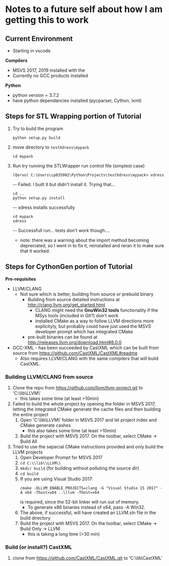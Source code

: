# Notes to a future self about how I am getting this to work

## Current Environment
* Starting in vscode

__Compilers__
* MSVS 2017, 2019 installed with the 
* Currently no GCC products installed 

__Python__
* python version  = 3.7.2
* have python dependancies installed (pycparser, Cython, lxml)

## Steps for STL Wrapping portion of Tutorial
1. Try to build the program
    ```
    python setup.py build
    ```
2. move directory to `testXdress\mypack`
    ```
    cd mypack
    ```
3. Run try running the STLWrapper run control file (simplest case)
    ```
    (Qorvo) C:\Users\cp035982\Python\Projects\testXdress\mypack> xdress
    ```
    -- Failed. 
    I built it but didn't install it. Trying that...
    ```
    cd ..
    python setup.py install
    ```
    -- xdress installs successfully
    ```
    cd mypack
    xdress
    ```
    -- Successfull run... tests don't work though....

    * note: there was a warning about the import method becoming depreciated, so I went in to fix it, reinstalled and reran it to make sure that it worked. 

## Steps for CythonGen portion of Tutorial

__Pre-requisites__
* LLVM/CLANG 
    * Not sure which is better, building from source or prebuild binary
        * Building from source detailed instructions at http://clang.llvm.org/get_started.html
            * CLANG might need the __GnuWin32 tools__ functionality if the MSys tools (included in Git?) don't work
            * installed CMake as a way to follow LLVM directions more explicityly, but probably could have just used the MSVS developer prompt which has integrated CMake
        * pre-built binaries can be found at http://releases.llvm.org/download.html#8.0.0    
* GCC-XML - has been succeeded by CastXML which can be built from source from https://github.com/CastXML/CastXML#readme
    * Also requires LLVM/CLANG with the same compilers that will build CastXML. 


### Building LLVM/CLANG from source
1. Clone the repo from https://github.com/llvm/llvm-project.git to 'C:\\lib\\LLVM\\'
    * this takes some time (at least >10min)
2. Failed to build the whole project by opening the folder in MSVS 2017, letting the integrated CMake generate the cache files and then building the entire project 
    1. Open 'C:\\lib\\LLVM\\' folder in MSVS 2017 and let project index and CMake generate cashes
        * this also takes some time (at least >10min)
    2. Build the project with MSVS 2017. On the toolbar, select CMake -> Build All
3. Tried to use the sepecial CMake instructions provided and only build the LLVM projects
    1. Open Developer Prompt for MSVS 2017
    2. `cd C:\\lib\\LLVM\\`
    3. `mkdir build` (for building without polluting the source dir)
    4. `cd build`
    5. If you are using Visual Studio 2017: 
        ```
        cmake -DLLVM_ENABLE_PROJECTS=clang -G "Visual Studio 15 2017" -A x64 -Thost=x64 ..\llvm -Thost=x64 
        ```
        is required, since the 32-bit linker will run out of memory.
        * To generate x86 binaries instead of x64, pass -A Win32.
    6. The above, if successful, will have created an LLVM.sln file in the build directory
    7. Build the project with MSVS 2017. On the toolbar, select CMake -> Build Only -> LLVM 
        * this is taking a long time (>30 min)


### Build (or install?) CastXML
1. clone from https://github.com/CastXML/CastXML.git to 'C:\\lib\\CastXML'


